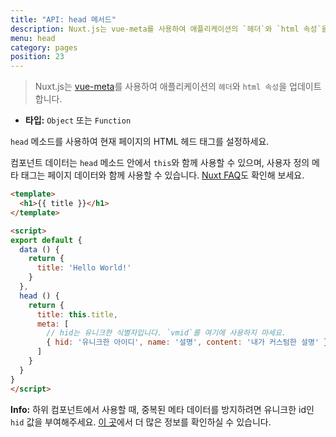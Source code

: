 ```yaml
---
title: "API: head 메서드"
description: Nuxt.js는 vue-meta를 사용하여 애플리케이션의 `헤더`와 `html 속성`을 업데이트합니다.
menu: head
category: pages
position: 23
---
```


> Nuxt.js는 [vue-meta](https://github.com/nuxt/vue-meta)를 사용하여 애플리케이션의 `헤더`와 `html 속성`을 업데이트합니다.

- **타입:** `Object` 또는 `Function`

`head` 메소드를 사용하여 현재 페이지의 HTML 헤드 태그를 설정하세요.

컴포넌트 데이터는 `head` 메소드 안에서 `this`와 함께 사용할 수 있으며, 사용자 정의 메타 태그는 페이지 데이터와 함께 사용할 수 있습니다. [Nuxt FAQ](https://nuxtjs.org/faq/)도 확인해 보세요.

```html
<template>
  <h1>{{ title }}</h1>
</template>

<script>
export default {
  data () {
    return {
      title: 'Hello World!'
    }
  },
  head () {
    return {
      title: this.title,
      meta: [
        // hid는 유니크한 식별자입니다. `vmid`를 여기에 사용하지 마세요.
        { hid: '유니크한 아이디', name: '설명', content: '내가 커스텀한 설명' }
      ]
    }
  }
}
</script>
```

<div class="Alert Alert--teal">

<b>Info:</b> 하위 컴포넌트에서 사용할 때, 중복된 메타 데이터를 방지하려면 유니크한 id인 `hid` 값을 부여해주세요. [이 곳](https://vue-meta.nuxtjs.org/api/#tagidkeyname)에서 더 많은 정보를 확인하실 수 있습니다.

</div>

